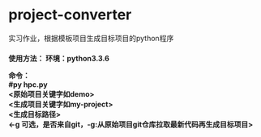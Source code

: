 ﻿# project-converter
实习作业，根据模板项目生成目标项目的python程序 <br>
<h4>
使用方法：
环境：python3.3.6 <br>

命令： <br>
#py hpc.py <br>
		<原始项目关键字如demo> <br> 
		<生成项目关键字如my-project> <br>
		<生成目标路径> <br>
		<-g 可选，是否来自git，-g:从原始项目git仓库拉取最新代码再生成目标项目> <br>
</h4>

